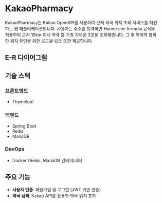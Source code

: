# KakaoPharmacy
KakaoPharmacy는 Kakao OpenAPI를 사용하여 근처 약국 위치 조회 서비스를 지원하는 웹 애플리케이션입니다.
사용자는 주소를 입력하면 Harversine formula 공식을 적용하여 근처 10km 이내 약국 중 가장 가까운 3곳을 조회해줍니다.
그 후 약국의 정확한 위치 확인을 위한 로드뷰 링크 또한 제공합니다.

## E-R 다이어그램

## 기술 스택

### 프론트엔드
- Thymeleaf

### 백엔드
- Spring Boot
- Redis
- MariaDB

### DevOps
- Docker (Redis, MariaDB 컨테이너화)

## 주요 기능
- **사용자 인증**: 회원가입 및 로그인 (JWT 기반 인증)
- **약국 검색**: Kakao API를 활용한 약국 위치 조회
